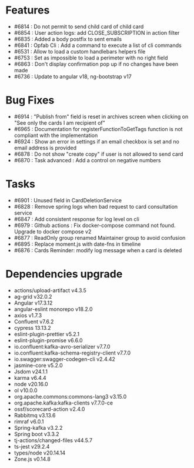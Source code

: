 
# Features

- #6814 : Do not permit to send child card of child card
- #6854 : User action logs: add CLOSE_SUBSCRIPTION in action filter
- #6835 : Added a body postfix to sent emails
- #6841 : Opfab Cli : Add a command to execute a list of cli commands
- #6531 : Allow to load a custom handlebars helpers file
- #6753 : Set as impossible to load a perimeter with no right field
- #6863 : Don't display confirmation pop up if no changes have been made
- #6736 : Update to angular v18, ng-bootstrap v17

# Bug Fixes

- #6914 : "Publish from" field is reset in archives screen when clicking on "See only the cards I am recipient of"
- #6965 : Documentation for registerFunctionToGetTags function is not compliant with the implementation
- #6924 : Show an error in settings if an email checkbox is set and no email address is provided
- #6878 : Do not show "create copy" if user is not allowed to send card
- #6870 : Task advanced : Add a control on negative numbers

# Tasks

- #6901 : Unused field in CardDeletionService
- #6828 : Remove spring logs when bad request to card consultation service
- #6847 : Add consistent response for log level on cli
- #6979 : Github actions : Fix docker-compose command not found. Upgrade to docker compose v2
- #6877 : ReadOnly group renamed Maintainer group to avoid confusion
- #6895 : Replace moment.js with date-fns in timeline
- #6876 : Cards Reminder: modify log message when a card is deleted

# Dependencies upgrade

- actions/upload-artifact v4.3.5
- ag-grid v32.0.2
- Angular v17.3.12
- angular-eslint monorepo v18.2.0
- axios v1.7.3
- Confluent v7.6.2
- cypress 13.13.2
- eslint-plugin-prettier v5.2.1
- eslint-plugin-promise v6.6.0
- io.confluent:kafka-avro-serializer v7.7.0
- io.confluent:kafka-schema-registry-client v7.7.0
- io.swagger:swagger-codegen-cli v2.4.42
- jasmine-core v5.2.0
- Jsdom  v24.1.1
- karma v6.4.4
- node v20.16.0
- ol v10.0.0
- org.apache.commons:commons-lang3 v3.15.0
- org.apache.kafka:kafka-clients v7.7.0-ce
- ossf/scorecard-action v2.4.0
- Rabbitmq v3.13.6
- rimraf v6.0.1
- Spring-kafka v3.2.2
- Spring boot v3.3.2
- tj-actions/changed-files v44.5.7
- ts-jest v29.2.4
- types/node v20.14.14
- Zone.js v0.14.8
